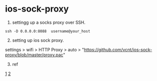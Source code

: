 # ios-sock-proxy

1. settingg up a socks proxy over SSH.

```
ssh -D 0.0.0.0:8088  username@your_host
```

2. setting up ios sock proxy.

settings > wifi > HTTP Proxy > auto > "https://github.com/vcnt/ios-sock-proxy/blob/master/proxy.pac"

3. ref

[1](https://www.systutorials.com/4876/how-to-configure-ios-for-iphone-and-ipad-to-use-socks-proxy-created-by-ssh/)
[2](http://blog.csdn.net/penetrate/article/details/52353613)
